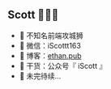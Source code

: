 ## Scott  👨🏻‍💻

- 🐧 不知名前端攻城狮
- 💬 微信：iScottt163
- 🤔 博客：<a href="https://ethan.pub" target="_blank">ethan.pub</a>
- 🌱 干货：公众号『 iScott 』
- 👭 未完待续...
